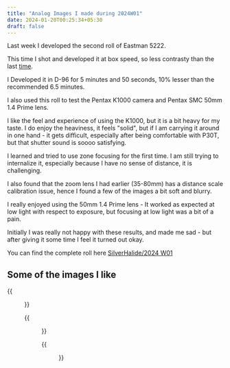 ```yaml
---
title: "Analog Images I made during 2024W01"
date: 2024-01-20T00:25:34+05:30
draft: false
---
```


Last week I developed the second roll of Eastman 5222.

This time I shot and developed it at box speed, so less contrasty than the last [time](https://silverhalide.kernelanxiety.dev/#2023w51w52).

I Developed it in D-96 for 5 minutes and 50 seconds, 10% lesser than the recommended 6.5 minutes.

I also used this roll to test the Pentax K1000 camera and Pentax SMC 50mm 1.4 Prime lens.

I like the feel and experience of using the K1000, but it is a bit heavy for my taste. I do enjoy the heaviness, it feels "solid", but if I am carrying it around in one hand - it gets difficult, especially after being comfortable with P30T, but that shutter sound is soooo satisfying.

I learned and tried to use zone focusing for the first time. I am still trying to internalize it, especially because I have no sense of distance, it is challenging.

I also found that the zoom lens I had earlier (35-80mm) has a distance scale calibration issue, hence I found a few of the images a bit soft and blurry.

I really enjoyed using the 50mm 1.4 Prime lens - It worked as expected at low light with respect to exposure, but focusing at low light was a bit of a pain.

Initially I was really not happy with these results, and made me sad - but after giving it some time I feel it turned out okay.

You can find the complete roll here [SilverHalide/2024 W01](https://silverhalide.kernelanxiety.dev/#2024w01)

## Some of the images I like

{{<figure src="https://silverhalide.kernelanxiety.dev/photos/2024w01/original/2024-01-14_K1000_DoubleX@200_D96_2024W01_IMG_6189.jpg" caption="What I liked here was the police booth, with the police hat on the window sill. It looked like a crime scene, because of the cordoning. I tripped the shutter the instant I saw the old Sikh Person on his Scooter enter the scene, small thing - probably no one else will note, but I liked it" >}}

{{<figure src="https://silverhalide.kernelanxiety.dev/photos/2024w01/original/2024-01-14_K1000_DoubleX@200_D96_2024W01_IMG_6193.jpg" caption="I found this old man reading his book in the middle of the road. I wish I had given it a bit more light to make the shadows a bit more clear, especially around his book. ">}}

{{<figure src="https://silverhalide.kernelanxiety.dev/photos/2024w01/original/2024-01-14_K1000_DoubleX@200_D96_2024W01_IMG_6206.jpg" caption="I love this image of my friend Srinidhi. It was really low light. Opened up the aperture all the way to 1.4.">}}
